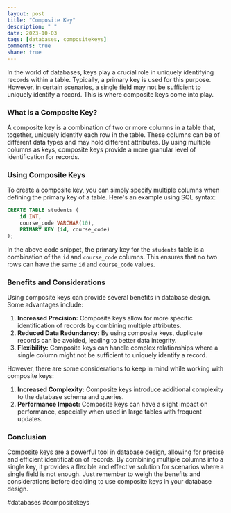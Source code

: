 ```yaml
---
layout: post
title: "Composite Key"
description: " "
date: 2023-10-03
tags: [databases, compositekeys]
comments: true
share: true
---
```


In the world of databases, keys play a crucial role in uniquely identifying records within a table. Typically, a primary key is used for this purpose. However, in certain scenarios, a single field may not be sufficient to uniquely identify a record. This is where composite keys come into play.

### What is a Composite Key?

A composite key is a combination of two or more columns in a table that, together, uniquely identify each row in the table. These columns can be of different data types and may hold different attributes. By using multiple columns as keys, composite keys provide a more granular level of identification for records.

### Using Composite Keys

To create a composite key, you can simply specify multiple columns when defining the primary key of a table. Here's an example using SQL syntax:

```sql
CREATE TABLE students (
    id INT,
    course_code VARCHAR(10),
    PRIMARY KEY (id, course_code)
);
```

In the above code snippet, the primary key for the `students` table is a combination of the `id` and `course_code` columns. This ensures that no two rows can have the same `id` and `course_code` values.

### Benefits and Considerations

Using composite keys can provide several benefits in database design. Some advantages include:

1. **Increased Precision:** Composite keys allow for more specific identification of records by combining multiple attributes.
2. **Reduced Data Redundancy:** By using composite keys, duplicate records can be avoided, leading to better data integrity.
3. **Flexibility:** Composite keys can handle complex relationships where a single column might not be sufficient to uniquely identify a record.

However, there are some considerations to keep in mind while working with composite keys:

1. **Increased Complexity:** Composite keys introduce additional complexity to the database schema and queries.
2. **Performance Impact:** Composite keys can have a slight impact on performance, especially when used in large tables with frequent updates.

### Conclusion

Composite keys are a powerful tool in database design, allowing for precise and efficient identification of records. By combining multiple columns into a single key, it provides a flexible and effective solution for scenarios where a single field is not enough. Just remember to weigh the benefits and considerations before deciding to use composite keys in your database design.

\#databases #compositekeys